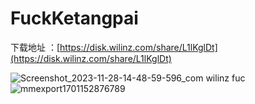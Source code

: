 # FuckKetangpai

下载地址 ：[https://disk.wilinz.com/share/L1lKglDt](https://disk.wilinz.com/share/L1lKglDt)

![Screenshot_2023-11-28-14-48-59-596_com wilinz fuc](https://github.com/wilinz/FuckKetangpai/assets/59408438/39980d63-b037-48d7-b1eb-3f3bfa0075fe)
![mmexport1701152876789](https://github.com/wilinz/FuckKetangpai/assets/59408438/6dabe73b-eceb-4985-81b1-cc081a0fbe79)

